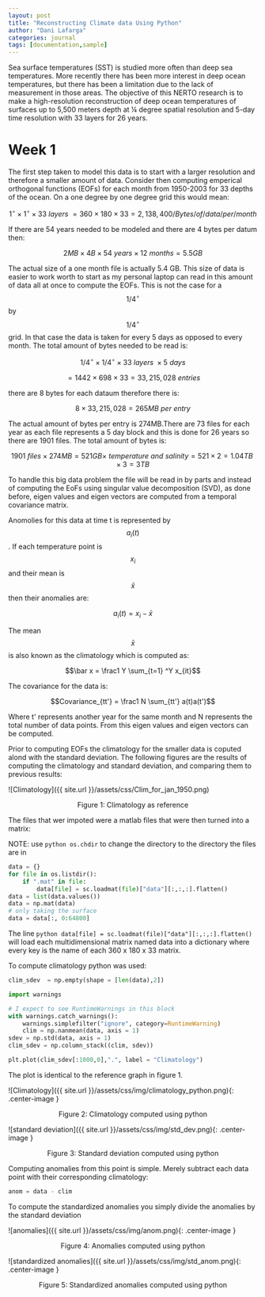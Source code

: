 ```yaml
---
layout: post
title: "Reconstructing Climate data Using Python"
author: "Dani Lafarga"
categories: journal
tags: [documentation,sample]
---
```


Sea surface temperatures (SST) is studied more often than deep sea temperatures. More recently there has been more interest in deep ocean temperatures, but there has been a limitation due to the lack of measurement in those areas. The objective of this NERTO research is to make a high-resolution reconstruction of deep ocean temperatures of surfaces up to 5,500 meters depth at ¼ degree spatial resolution and 5-day time resolution with 33 layers for 26 years.

#  Week 1
The first step taken to model this data is to start with a larger resolution and therefore a smaller amount of data. Consider then computing emperical orthogonal functions (EOFs) for each month from 1950-2003 for 33 depths of the ocean. On a one degree by one degree grid this would mean:

$$
1 ^\circ \times 1^\circ \times 33 \ layers\ = 360 \times 180 \times 33 = 2,138,400/ Bytes/ of/ data/ per/ month$$


If there are 54 years needed to be modeled and there are 4 bytes per datum then:

$$
2MB \times 4B \times 54 \ years \times 12 \ months = 5.5 GB
$$

The actual size of a one month file is actually 5.4 GB. This size of data is easier to work worth to start as my personal laptop can read in this amount of data all at once to compute the EOFs. This is not the  case for a $$1/4^\circ$$ by $$1/4^\circ$$ grid. In that case the data is taken for every 5 days as opposed to every month. The total amount of bytes needed to be read is:


$$1/4^\circ \times 1/4^\circ \times 33 \ layers \  \times 5 \ days$$

$$ = 1442 \times 698 \times 33 = 33,215,028 \ entries$$

there are 8 bytes for each dataum therefore there is:

$$ 8 \times 33,215,028 = 265MB \ per\ entry$$

The actual amount of bytes per entry is 274MB.There are 73 files for each year as each file represents a 5 day block and this is done for 26 years so there are 1901 files. The total amount of bytes is:

$$ 1901 \ files \times 274MB = 521GB \times \ temperature \ and \ salinity = 521 \times 2 = 1.04TB \times 3 = 3TB$$

To handle this big data problem the file will be read in by parts and instead of computing the EoFs using singular value decomposition (SVD), as done before, eigen values and eigen vectors are computed from a temporal covariance matrix.

Anomolies for this data at time t is represented by $$a_i (t)$$. If each temperature point is $$x_i$$ and their mean is $$\bar x$$ then their anomalies are:

$$ a_i(t) = x_i - \bar x$$

The mean $$\bar x$$ is also known as the climatology which is computed as:

$$\bar x = \frac1 Y \sum_{t=1} ^Y x_{it}$$

The covariance for the data is:

$$Covariance_{tt'}  = \frac1 N \sum_{tt'} a(t)a(t')$$

Where t' represents another year for the same month and N represents the total number of data points. From this eigen values and eigen vectors can be computed. 

Prior to computing EOFs the climatology for the smaller data is coputed alond with the standard deviation. The following figures are the results of computing the climatology and standard deviation, and comparing them to previous results:


![Climatology]({{ site.url }}/assets/css/Clim_for_jan_1950.png)

<center>Figure 1: Climatology as reference</center>

The files that wer impoted were a matlab files that were then turned into a matrix:

NOTE: use ```python os.chdir``` to change the directory  to the directory the files are in

```python
data = {}
for file in os.listdir():
    if ".mat" in file:
        data[file] = sc.loadmat(file)["data"][:,:,:].flatten()
data = list(data.values())
data = np.mat(data)
# only taking the surface 
data = data[:, 0:64800]
```
The line ```python data[file] = sc.loadmat(file)["data"][:,:,:].flatten()``` will load each multidimensional matrix named data into a dictionary where every key is the name of each 360 x 180  x 33 matrix. 

To compute climatology python was used:

```python
clim_sdev  = np.empty(shape = [len(data),2])

import warnings

# I expect to see RuntimeWarnings in this block
with warnings.catch_warnings():
    warnings.simplefilter("ignore", category=RuntimeWarning)
    clim = np.nanmean(data, axis = 1)
sdev = np.std(data, axis = 1)
clim_sdev = np.column_stack((clim, sdev))

plt.plot(clim_sdev[:1000,0],".", label = "Climatology")
```
The plot is identical to the reference graph in figure 1.


![Climatology]({{ site.url }}/assets/css/img/climatology_python.png){: .center-image }

<center>Figure 2: Climatology computed using python</center>


![standard deviation]({{ site.url }}/assets/css/img/std_dev.png){: .center-image }

<center>Figure 3: Standard deviation computed using python</center>

Computing anomalies from this point is simple. Merely subtract each data point with their corresponding climatology:

```python 
anom = data - clim
```

To compute the standardized anomalies you simply divide the anomalies by the standard deviation

![anomalies]({{ site.url }}/assets/css/img/anom.png){: .center-image }

<center>Figure 4: Anomalies computed using python</center>

![standardized anomalies]({{ site.url }}/assets/css/img/std_anom.png){: .center-image }

<center>Figure 5: Standardized anomalies computed using python</center>
